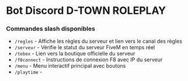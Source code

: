 # Bot Discord D-TOWN ROLEPLAY
### Commandes slash disponibles

- `/regles` - Affiche les règles du serveur et lien vers le canal des règles
- `/serveur` - Vérifie le statut du serveur FiveM en temps réel
- `/tebex` - Lien vers la boutique officielle du serveur
- `/f8connect` - Instructions de connexion F8 avec IP du serveur
- `/menu` - Menu interactif principal avec boutons
- `/playtime` - 
